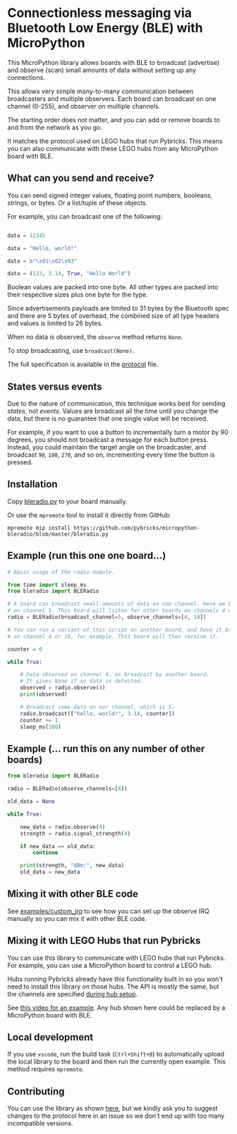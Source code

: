 # Connectionless messaging via Bluetooth Low Energy (BLE) with MicroPython

This MicroPython library allows boards with BLE to broadcast (advertise) and
observe (scan) small amounts of data without setting up any connections.

This allows very simple many-to-many communication between broadcasters
and multiple observers. Each board can broadcast on one channel (0-255), and
observer on multiple channels.

The starting order does not matter, and you can add or remove boards to and
from the network as you go.

It matches the protocol used on LEGO hubs that run Pybricks. This means you
can also communicate with these LEGO hubs from any MicroPython board with BLE.

## What can you send and receive?

You can send signed integer values, floating point numbers, booleans, strings,
or bytes. Or a list/tuple of these objects.

For example, you can broadcast one of the following:

```python

data = 12345

data = "Hello, world!"

data = b"\x01\x02\x03"

data = (123, 3.14, True, "Hello World")
```

Boolean values are packed into one byte. All other types are packed into their
respective sizes plus one byte for the type.

Since advertisements payloads are limited to 31 bytes by the Bluetooth spec and
there are 5 bytes of overhead, the combined size of all type headers and values
is limited to 26 bytes.

When no data is observed, the `observe` method returns `None`.

To stop broadcasting, use `broadcast(None)`.

The full specification is available in the [protocol](https://github.com/pybricks/technical-info/blob/master/pybricks-ble-broadcast-observe.md) file.

## States versus events

Due to the nature of communication, this technique works best for sending
_states_, not _events_. Values are broadcast all the time until you change the
data, but there is no guarantee that one single value will be received.

For example, if you want to use a button to incrementally turn a motor by 90
degrees, you should not broadcast a message for each button press. Instead, you could
maintain the target angle on the broadcaster, and broadcast `90`, `180`, `270`,
and so on, incrementing every time the button is pressed.

## Installation

Copy [bleradio.py](https://raw.githubusercontent.com/pybricks/micropython-bleradio/master/bleradio.py) to your board manually.

Or use the `mpremote` tool to install it directly from GitHub:

```
mpremote mip install https://github.com/pybricks/micropython-bleradio/blob/master/bleradio.py
```

## Example (run this one one board...)

```python
# Basic usage of the radio module.

from time import sleep_ms
from bleradio import BLERadio

# A board can broadcast small amounts of data on one channel. Here we broadcast
# on channel 5. This board will listen for other boards on channels 4 and 18.
radio = BLERadio(broadcast_channel=5, observe_channels=[4, 18])

# You can run a variant of this script on another board, and have it broadcast
# on channel 4 or 18, for example. This board will then receive it.

counter = 0

while True:

    # Data observed on channel 4, as broadcast by another board.
    # It gives None if no data is detected.
    observed = radio.observe(4)
    print(observed)

    # Broadcast some data on our channel, which is 5.
    radio.broadcast(["hello, world!", 3.14, counter])
    counter += 1
    sleep_ms(100)
```

## Example (... run this on any number of other boards)

```python
from bleradio import BLERadio

radio = BLERadio(observe_channels=[4])

old_data = None

while True:

    new_data = radio.observe(4)
    strength = radio.signal_strength(4)

    if new_data == old_data:
        continue

    print(strength, "dBm:", new_data)
    old_data = new_data

```

## Mixing it with other BLE code

See [examples/custom_irq](examples/custom_irq.py) to see how you can set up the
observe IRQ manually so you can mix it with other BLE code.

## Mixing it with LEGO Hubs that run Pybricks

You can use this library to communicate with LEGO hubs that run Pybricks. For
example, you can use a MicroPython board to control a LEGO hub.

Hubs running Pybricks already have this functionality built in so you won't
need to install this library on those hubs. The API is mostly the same, but the
channels are specified [during hub
setup](https://docs.pybricks.com/en/latest/hubs/primehub.html).

See [this video for an example](https://www.youtube.com/watch?v=WzmcihSV2YE).
Any hub shown here could be replaced by a MicroPython board with BLE.

## Local development

If you use `vscode`, run the build task (`Ctrl+Shift+B`) to automatically
upload the local library to the board and then run the currently open example.
This method requires `mpremote`.

## Contributing

You can use the library as shown [here](./LICENSE), but we kindly ask you to
suggest changes to the protocol here in an issue so we don't end up with too
many incompatible versions.
